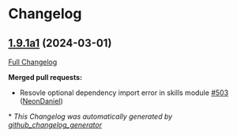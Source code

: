 # Changelog

## [1.9.1a1](https://github.com/NeonGeckoCom/neon-utils/tree/1.9.1a1) (2024-03-01)

[Full Changelog](https://github.com/NeonGeckoCom/neon-utils/compare/1.9.0...1.9.1a1)

**Merged pull requests:**

- Resovle optional dependency import error in skills module [\#503](https://github.com/NeonGeckoCom/neon-utils/pull/503) ([NeonDaniel](https://github.com/NeonDaniel))



\* *This Changelog was automatically generated by [github_changelog_generator](https://github.com/github-changelog-generator/github-changelog-generator)*
